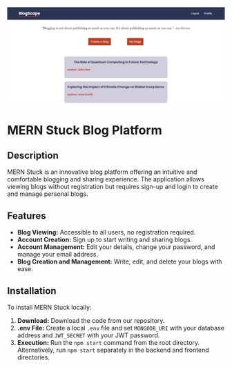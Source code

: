 ![BlogScape](./readme-image/image1.png)


# MERN Stuck Blog Platform

## Description
MERN Stuck is an innovative blog platform offering an intuitive and comfortable blogging and sharing experience. The application allows viewing blogs without registration but requires sign-up and login to create and manage personal blogs.

## Features
- **Blog Viewing:** Accessible to all users, no registration required.
- **Account Creation:** Sign up to start writing and sharing blogs.
- **Account Management:** Edit your details, change your password, and manage your email address.
- **Blog Creation and Management:** Write, edit, and delete your blogs with ease.

## Installation
To install MERN Stuck locally:
1. **Download:** Download the code from our repository.
2. **.env File:** Create a local `.env` file and set `MONGODB_URI` with your database address and `JWT_SECRET` with your JWT password.
3. **Execution:** Run the `npm start` command from the root directory. Alternatively, run `npm start` separately in the backend and frontend directories.
